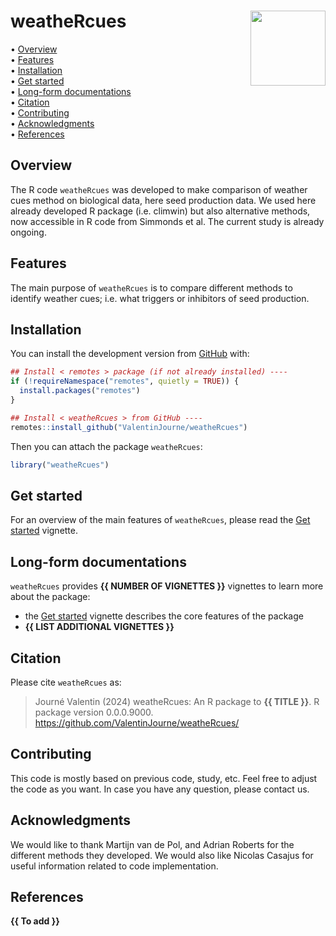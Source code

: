 
<!-- README.md is generated from README.Rmd. Please edit that file -->

# weatheRcues <img src="man/figures/package-sticker.png" align="right" style="float:right; height:120px;"/>

<!-- badges: start -->
<!-- badges: end -->
<p align="left">
• <a href="#overview">Overview</a><br> •
<a href="#features">Features</a><br> •
<a href="#installation">Installation</a><br> •
<a href="#get-started">Get started</a><br> •
<a href="#long-form-documentations">Long-form documentations</a><br> •
<a href="#citation">Citation</a><br> •
<a href="#contributing">Contributing</a><br> •
<a href="#acknowledgments">Acknowledgments</a><br> •
<a href="#references">References</a>
</p>

## Overview

The R code `weatheRcues` was developed to make comparison of weather
cues method on biological data, here seed production data. We used here
already developed R package (i.e. climwin) but also alternative methods,
now accessible in R code from Simmonds et al. The current study is
already ongoing.

## Features

The main purpose of `weatheRcues` is to compare different methods to
identify weather cues; i.e. what triggers or inhibitors of seed
production.

## Installation

You can install the development version from
[GitHub](https://github.com/) with:

``` r
## Install < remotes > package (if not already installed) ----
if (!requireNamespace("remotes", quietly = TRUE)) {
  install.packages("remotes")
}

## Install < weatheRcues > from GitHub ----
remotes::install_github("ValentinJourne/weatheRcues")
```

Then you can attach the package `weatheRcues`:

``` r
library("weatheRcues")
```

## Get started

For an overview of the main features of `weatheRcues`, please read the
[Get
started](https://ValentinJourne.github.io/weatheRcues/articles/weatheRcues.html)
vignette.

## Long-form documentations

`weatheRcues` provides **{{ NUMBER OF VIGNETTES }}** vignettes to learn
more about the package:

- the [Get
  started](https://ValentinJourne.github.io/weatheRcues/articles/weatheRcues.html)
  vignette describes the core features of the package
- **{{ LIST ADDITIONAL VIGNETTES }}**

## Citation

Please cite `weatheRcues` as:

> Journé Valentin (2024) weatheRcues: An R package to **{{ TITLE }}**. R
> package version 0.0.0.9000.
> <https://github.com/ValentinJourne/weatheRcues/>

## Contributing

This code is mostly based on previous code, study, etc. Feel free to
adjust the code as you want. In case you have any question, please
contact us.

## Acknowledgments

We would like to thank Martijn van de Pol, and Adrian Roberts for the
different methods they developed. We would also like Nicolas Casajus for
useful information related to code implementation.

## References

**{{ To add }}**
